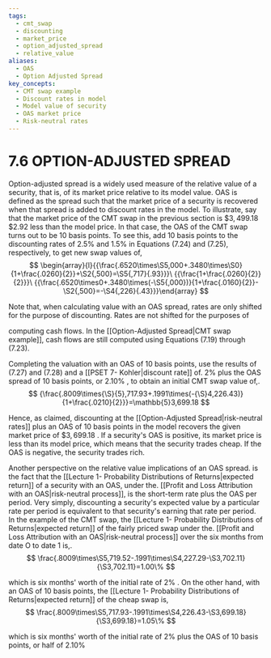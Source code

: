 ```yaml
---
tags:
  - cmt_swap
  - discounting
  - market_price
  - option_adjusted_spread
  - relative_value
aliases:
  - OAS
  - Option Adjusted Spread
key_concepts:
  - CMT swap example
  - Discount rates in model
  - Model value of security
  - OAS market price
  - Risk-neutral rates
---
```


# 7.6 OPTION-ADJUSTED SPREAD  

Option-adjusted spread is a widely used measure of the relative value of a security, that is, of its market price relative to its model value. OAS is defined as the spread such that the market price of a security is recovered when that spread is added to discount rates in the model. To illustrate, say that the market price of the CMT swap in the previous section is $\$3,499.18$ $\$2.92$ less than the model price. In that case, the OAS of the CMT swap turns out to be 10 basis points. To see this, add 10 basis points to the discounting rates of $2.5\%$ and $1.5\%$ in Equations (7.24) and (7.25), respectively, to get new swap values of,  
$$
\begin{array}{l}{{\frac{.6520\times\S5,000+.3480\times\S0}{1+\frac{.0260}{2}}+\S2{,500}=\S5{,717}{.93}}}\ {{\frac{1+\frac{.0260}{2}}{2}}}\ {{\frac{.6520\times0+.3480\times(-\S5{,000})}{1+\frac{.0160}{2}}-\S2{,500}=-\S4{,226}{.43}}}\end{array}
$$  

Note that, when calculating value with an OAS spread, rates are only shifted for the purpose of discounting. Rates are not shifted for the purposes of  

computing cash flows. In the [[Option-Adjusted Spread|CMT swap example]], cash flows are still computed using Equations (7.19) through (7.23).  

Completing the valuation with an OAS of 10 basis points, use the results of (7.27) and (7.28) and a [[PSET 7- Kohler|discount rate]] of. $2\%$ plus the OAS spread of 10 basis points, or $2.10\%$ , to obtain an initial CMT swap value of,.  
$$
{\frac{.8009\times{\S}{5},717.93+.1991\times(-{\S}4,226.43)}{1+\frac{.0210}{2}}}=\mathbb{5}3,699.18
$$  

Hence, as claimed, discounting at the [[Option-Adjusted Spread|risk-neutral rates]] plus an OAS of 10 basis points in the model recovers the given market price of $\$3,699.18$ . If a security's OAS is positive, its market price is less than its model price, which means that the security trades cheap. If the OAS is negative, the security trades rich.  

Another perspective on the relative value implications of an OAS spread. is the fact that the [[Lecture 1- Probability Distributions of Returns|expected return]] of a security with an OAS, under the. [[Profit and Loss Attribution with an OAS|risk-neutral process]], is the short-term rate plus the OAS per period. Very simply, discounting a security's expected value by a particular rate per period is equivalent to that security's earning that rate per period. In the example of the CMT swap, the [[Lecture 1- Probability Distributions of Returns|expected return]] of the fairly priced swap under the. [[Profit and Loss Attribution with an OAS|risk-neutral process]] over the six months from date O to date 1 is,.  
$$
\frac{.8009\times\S5,719.52-.1991\times\S4,227.29-\S3,702.11}{\S3,702.11}=1.00\%
$$  

which is six months' worth of the initial rate of $2\%$ . On the other hand, with an OAS of 10 basis points, the [[Lecture 1- Probability Distributions of Returns|expected return]] of the cheap swap is,  
$$
\frac{.8009\times\S5,717.93-.1991\times\S4,226.43-\S3,699.18}{\S3,699.18}=1.05\%
$$  

which is six months' worth of the initial rate of $2\%$ plus the OAS of 10 basis points, or half of $2.10\%$  